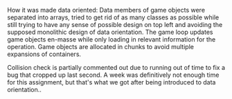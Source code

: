 How it was made data oriented:
Data members of game objects were separated into arrays, tried to get rid of as many classes as possible while still trying to have any sense of possible design on top left and avoiding the supposed monolithic design of data orientation.
The game loop updates game objects en-masse while only loading in relevant information for the operation.
Game objects are allocated in chunks to avoid multiple expansions of containers.

Collision check is partially commented out due to running out of time to fix a bug that cropped up last second. A week was definitively not enough time for this assignment, but that's what we got after being introduced to data orientation..